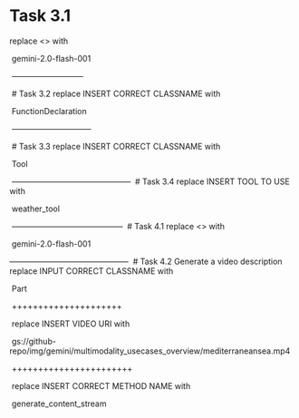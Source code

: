 # Task 3.1
replace <<INSERT CORRECT MODEL NAME HERE>> with

 gemini-2.0-flash-001
 
 —————————

 # Task 3.2 replace INSERT CORRECT CLASSNAME with
 
 FunctionDeclaration
 
 ——————————
 
 # Task 3.3 replace INSERT CORRECT CLASSNAME with
 
 Tool
 
 ———————————————
 # Task 3.4 replace INSERT TOOL TO USE with
 
 weather_tool
 
 ——————————————
 # Task 4.1 replace <<INSERT CORRECT MODEL NAME HERE>> with
 
 gemini-2.0-flash-001 
 
 ———————————————
 # Task 4.2 Generate a video description replace INPUT CORRECT CLASSNAME with
 
 Part
 
 +++++++++++++++++++++
 
 replace INSERT VIDEO URI with
 
 gs://github-repo/img/gemini/multimodality_usecases_overview/mediterraneansea.mp4
 
 +++++++++++++++++++++++
 
 replace INSERT CORRECT METHOD NAME with
 
 generate_content_stream
